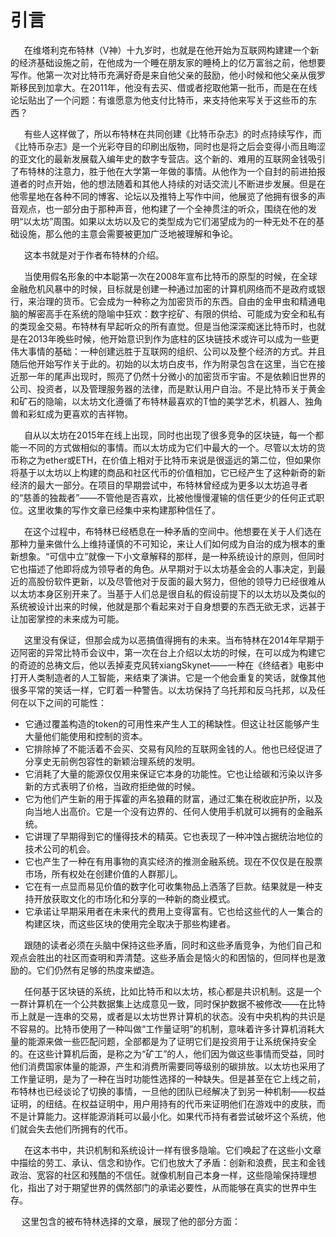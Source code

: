 # 引言
&ensp; &ensp; 在维塔利克布特林（V神）十九岁时，也就是在他开始为互联网构建建一个新的经济基础设施之前，在他成为一个睡在朋友家的睡椅上的亿万富翁之前，他想要写作。他第一次对比特币充满好奇是来自他父亲的鼓励，他小时候和他父亲从俄罗斯移民到加拿大。在2011年，他没有去买、借或者挖取他第一批币，而是在在线论坛贴出了一个问题：有谁愿意为他支付比特币，来支持他来写关于这些币的东西？

&ensp; &ensp; 有些人这样做了，所以布特林在共同创建《比特币杂志》的时点持续写作，而《比特币杂志》是一个光彩夺目的印刷出版物，同时也是将之后会变得小而且晦涩的亚文化的最新发展载入编年史的数字专营店。这个新的、难用的互联网金钱吸引了布特林的注意力，胜于他在大学第一年做的事情。从他作为一个自封的前进拍报道者的时点开始，他的想法随着和其他人持续的对话交流儿不断进步发展。但是在他零星地在各种不同的博客、论坛以及推特上写作中间，他展览了他拥有很多的声音观点，也一部分由于那种声音，他构建了一个全神贯注的听众，围绕在他的发明“以太坊”周围。如果以太坊以及它的类型成为它们渴望成为的一种无处不在的基础设施，那么他的主意会需要被更加广泛地被理解和争论。

&ensp; &ensp; 这本书就是对于作者布特林的介绍。

&ensp; &ensp; 当使用假名形象的中本聪第一次在2008年宣布比特币的原型的时候，在全球金融危机风暴中的时候，目标就是创建一种通过加密的计算机网络而不是政府或银行，来治理的货币。它会成为一种称之为加密货币的东西。自由的金甲虫和精通电脑的解密高手在系统的隐喻中狂欢：数字挖矿、有限的供给、可能成为安全和私有的类现金交易。布特林有早起听众的所有直觉。但是当他深深痴迷比特币时，也就是在2013年晚些时候，他开始意识到作为底柱的区块链技术或许可以成为一些更伟大事情的基础：一种创建远胜于互联网的组织、公司以及整个经济的方式。并且随后他开始写作关于此的。初始的以太坊白皮书，作为附录包含在这里，当它在接近那一年的尾声出现时，照亮了仍然十分微小的加密货币宇宙。不是依赖旧世界的公司、投资者，以及管理服务器的法律，而是默认用户自治。不是比特币关于黄金和矿石的隐喻，以太坊文化遵循了布特林最喜欢的T恤的美学艺术，机器人、独角兽和彩虹成为更喜欢的吉祥物。

&ensp; &ensp; 自从以太坊在2015年在线上出现，同时也出现了很多竞争的区块链，每一个都能一不同的方式做相似的事情。而以太坊成为它们中最大的一个。尽管以太坊的货币称之为ether或ETH，在价值上相对于比特币来说是很遥远的第二位，但如果你将基于以太坊以上构建的商品和社区代币的价值相加，它已经产生了这种新奇的新经济的最大一部分。在项目的早期尝试中，布特林曾经成为更多以太坊追寻者的“慈善的独裁者”——不管他是否喜欢，比被他慢慢灌输的信任更少的任何正式职位。这里收集的写作文章已经集中来构建那种信任了。

&ensp; &ensp; 在这个过程中，布特林已经栖息在一种矛盾的空间中。他想要在关于人们选在那种力量来做什么上维持谨慎的不可知论，来让人们如何成为自治的成为根本的重新想象。“可信中立”就像一下小文章解释的那样，是一种系统设计的原则，但同时它也描述了他即将成为领导者的角色。从早期对于以太坊基金会的人事决定，到最近的高股份软件更新，以及尽管他对于反面的最大努力，但他的领导力已经很难从以太坊本身区别开来了。当基于人们总是很自私的假设前提下的以太坊以及类似的系统被设计出来的时候，他就是那个看起来对于自身想要的东西无欲无求，远甚于让加密掌控的未来成为可能。

&ensp; &ensp; 这里没有保证，但那会成为以恶搞值得拥有的未来。当布特林在2014年早期于迈阿密的异常比特币会议中，第一次在台上介绍以太坊的时候，在可以成为构建它的奇迹的总祷文后，他以丢掉麦克风转xiangSkynet——一种在《终结者》电影中打开人类制造者的人工智能，来结束了演讲。它是一个他会重复的笑话，就像其他很多平常的笑话一样，它盯着一种警告。以太坊保持了乌托邦和反乌托邦，以及任何在以下之间的可能性：
* 它通过覆盖构造的token的可用性来产生人工的稀缺性。但这让社区能够产生大量他们能使用和控制的资本。
* 它排除掉了不能活着不会买、交易有风险的互联网金钱的人。他也已经促进了分享史无前例包容性的新颖治理系统的发明。
* 它消耗了大量的能源仅仅用来保证它本身的功能性。它也让给碳和污染以许多新的方式表明了价格，当政府拒绝做的时候。
* 它为他们产生新的用于挥霍的声名狼藉的财富，通过汇集在税收庇护所，以及向当地人出高价。它是一个没有边界的、任何人使用手机就可以拥有的金融系统。
* 它讲理了早期得到它的懂得技术的精英。它也表现了一种冲蚀占据统治地位的技术公司的机会。
* 它也产生了一种在有用事物的真实经济的推测金融系统。现在不仅仅是在股票市场，所有权处在创建价值的人群那儿。
* 它在有一点显而易见价值的数字化可收集物品上洒落了巨款。结果就是一种支持开放获取文化的市场化和分享的一种新的商业模式。
* 它承诺让早期采用者在未来代的费用上变得富有。它也给这些代的人一集合的构建区块，而这些区块的使用完全取决于那些构建者。

&ensp; &ensp; 跟随的读者必须在头脑中保持这些矛盾，同时和这些矛盾竞争，为他们自己和观点会胜出的社区而查明和弄清楚。这些矛盾会是恼火的和困恼的，但同样也是激励的。它们仍然有足够的热度来塑造。

&ensp; &ensp; 任何基于区块链的系统，比如比特币和以太坊，核心都是共识机制。这是一个一群计算机在一个公共数据集上达成意见一致，同时保护数据不被修改——在比特币上就是一连串的交易，或者是以太坊世界计算机的状态。没有中央机构的共识是不容易的。比特币使用了一种叫做“工作量证明”的机制，意味着许多计算机消耗大量的能源来做一些匹配问题，全部都是为了证明它们是投资用于让系统保持安全的。在这些计算机后面，是称之为“矿工”的人，他们因为做这些事情而受益，同时他们消费国家体量的能源，产生和消费所需要同等级别的碳排放。以太坊也采用了工作量证明，是为了一种在当时功能性选择的一种缺失。但是甚至在它上线之前，布特林也已经谈论了切换的事情，一旦他的团队已经解决了到另一种机制——权益证明，的纽结。在权益证明中，用户用持有的代币来证明他们在游戏中的皮肤，而不是计算能力。这样能源消耗可以最小化。如果代币持有者尝试破坏这个系统，他们就会失去他们所拥有的代币。

&ensp; &ensp; 在这本书中，共识机制和系统设计一样有很多隐喻。它们唤起了在这些小文章中描绘的劳工、承认、信念和协作。它们也放大了矛盾：创新和浪费，民主和金钱政治、宽容的社区和残酷的不信任。就像机制自己本身一样，这些隐喻保持理想化，指出了对于期望世界的偶然部门的承诺必要性，从而能够在真实的世界中生存。

&ensp; &ensp;这里包含的被布特林选择的文章，展现了他的部分方面：